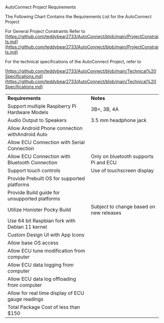 AutoConnect Project Requirements

The Following Chart Contains the Requirements List for the AutoConnect Project

For General Project Constraints Refer to [https://github.com/teddybear2733/AutoConnect/blob/main/ProjectConstraits.md](https://github.com/teddybear2733/AutoConnect/blob/main/ProjectConstraits.md) 

For the technical specifications of the AutoConnect Project, refer to

[https://github.com/teddybear2733/AutoConnect/blob/main/Technical%20Specifications.md](https://github.com/teddybear2733/AutoConnect/blob/main/Technical%20Specifications.md) 


<table>
  <tr>
   <td><strong>Requirements</strong>
   </td>
   <td><strong>Notes</strong>
   </td>
  </tr>
  <tr>
   <td>Support multiple Raspberry Pi Hardware Models
   </td>
   <td>3B+, 3B, 4A
   </td>
  </tr>
  <tr>
   <td>Audio Output to Speakers
   </td>
   <td>3.5 mm headphone jack
   </td>
  </tr>
  <tr>
   <td>Allow Android Phone connection withAndroid Auto
   </td>
   <td>
   </td>
  </tr>
  <tr>
   <td>Allow ECU Connection with Serial Connection
   </td>
   <td>
   </td>
  </tr>
  <tr>
   <td>Allow ECU Connection with Bluetooth Connection
   </td>
   <td>Only on bluetooth supports Pi and ECU
   </td>
  </tr>
  <tr>
   <td>Support touch controls
   </td>
   <td>Use of touchscreen display
   </td>
  </tr>
  <tr>
   <td>Provide Prebuilt OS for supported platforms
   </td>
   <td>
   </td>
  </tr>
  <tr>
   <td>Provide Build guide for unsupported platforms
   </td>
   <td>
   </td>
  </tr>
  <tr>
   <td>Utilize Honister Pocky Build
   </td>
   <td>Subject to change based on new releases
   </td>
  </tr>
  <tr>
   <td>Use 64 bit Raspbian fork with Debian 11 kernel
   </td>
   <td>
   </td>
  </tr>
  <tr>
   <td>Custom Design UI with App Icons
   </td>
   <td>
   </td>
  </tr>
  <tr>
   <td>Allow base OS access
   </td>
   <td>
   </td>
  </tr>
  <tr>
   <td>Allow ECU tune modification from computer
   </td>
   <td>
   </td>
  </tr>
  <tr>
   <td>Allow ECU data logging from computer
   </td>
   <td>
   </td>
  </tr>
  <tr>
   <td>Allow ECU data log offloading from computer
   </td>
   <td>
   </td>
  </tr>
  <tr>
   <td>Allow for real time display of ECU gauge readings
   </td>
   <td>
   </td>
  </tr>
  <tr>
   <td>Total Package Cost of less than $150
   </td>
   <td>
   </td>
  </tr>
</table>

